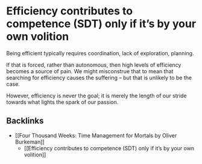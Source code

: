 # Efficiency contributes to competence (SDT) only if it’s by your own volition
Being efficient typically requires coordination, lack of exploration, planning. 

If that is forced, rather than autonomous, then high levels of efficiency becomes a source of pain. We might misconstrue that to mean that searching for efficiency causes the suffering – but that is unlikely to be the case. 

However, efficiency is never the goal; it is merely the length of our stride towards what lights the spark of our passion.

## Backlinks
* [[Four Thousand Weeks: Time Management for Mortals by Oliver Burkeman]]
	* [[Efficiency contributes to competence (SDT) only if it’s by your own volition]]

<!-- {BearID:DCC89B55-C07C-467B-A288-413BB308E5F8-724-000002CCFACB1D72} -->
